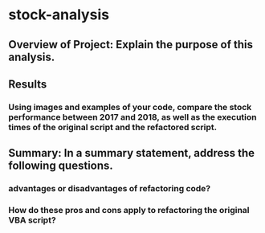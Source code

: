 # stock-analysis

## Overview of Project: Explain the purpose of this analysis.

## Results
### Using images and examples of your code, compare the stock performance between 2017 and 2018, as well as the execution times of the original script and the refactored script.

## Summary: In a summary statement, address the following questions.
### advantages or disadvantages of refactoring code?
### How do these pros and cons apply to refactoring the original VBA script?
